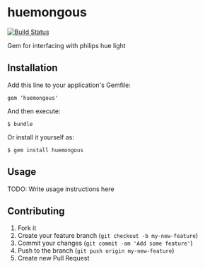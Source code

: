 huemongous
==========
[![Build Status](https://travis-ci.org/Antek-drzewiecki/huemongous.png?branch=master)](https://travis-ci.org/Antek-drzewiecki/huemongous)


Gem for interfacing with philips hue light


## Installation

Add this line to your application's Gemfile:

    gem 'huemongous'

And then execute:

    $ bundle

Or install it yourself as:

    $ gem install huemongous

## Usage

TODO: Write usage instructions here

## Contributing

1. Fork it
2. Create your feature branch (`git checkout -b my-new-feature`)
3. Commit your changes (`git commit -am 'Add some feature'`)
4. Push to the branch (`git push origin my-new-feature`)
5. Create new Pull Request
